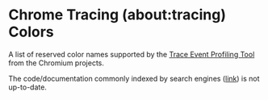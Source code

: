 # Chrome Tracing (about:tracing) Colors
A list of reserved color names supported by the [Trace Event Profiling Tool](https://www.chromium.org/developers/how-tos/trace-event-profiling-tool/) from the Chromium projects.

The code/documentation commonly indexed by search engines ([link](https://chromium.googlesource.com/external/trace-viewer/+/bf55211014397cf0ebcd9e7090de1c4f84fc3ac0/tracing/tracing/ui/base/color_scheme.html)) is not up-to-date.
